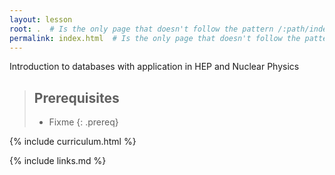 ```yaml
---
layout: lesson
root: .  # Is the only page that doesn't follow the pattern /:path/index.html
permalink: index.html  # Is the only page that doesn't follow the pattern /:path/index.html
---
```


Introduction to databases with application in HEP and Nuclear Physics

> ## Prerequisites
>
> * Fixme
{: .prereq}


{% include curriculum.html %}

{% include links.md %}

